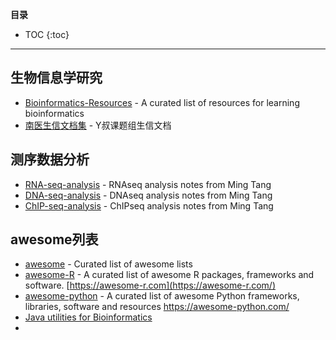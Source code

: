 
<!-- 只列与课题研究、兴趣爱好相关的列表，其他不要涉及! -->

**目录**

* TOC
{:toc}

***

## 生物信息学研究

* [Bioinformatics-Resources](https://github.com/JhuangLab/Bioinformatics-Resources) - A curated list of resources for learning bioinformatics
* [南医生信文档集](https://github.com/YuLab-SMU/docs) - Y叔课题组生信文档

## 测序数据分析

* [RNA-seq-analysis](https://github.com/XSLiuLab/RNA-seq-analysis) - RNAseq analysis notes from Ming Tang
* [DNA-seq-analysis](https://github.com/XSLiuLab/DNA-seq-analysis) - DNAseq analysis notes from Ming Tang
* [ChIP-seq-analysis](https://github.com/XSLiuLab/ChIP-seq-analysis) - ChIPseq analysis notes from Ming Tang

## awesome列表

* [awesome](https://github.com/sindresorhus/awesome) - Curated list of awesome lists
* [awesome-R](https://github.com/qinwf/awesome-R) - A curated list of awesome R packages, frameworks and software. [https://awesome-r.com](https://awesome-r.com/)
* [awesome-python](https://github.com/vinta/awesome-python#readme) - A curated list of awesome Python frameworks, libraries, software and resources <https://awesome-python.com/>
* [Java utilities for Bioinformatics](https://github.com/XSLiuLab/jvarkit)
* 